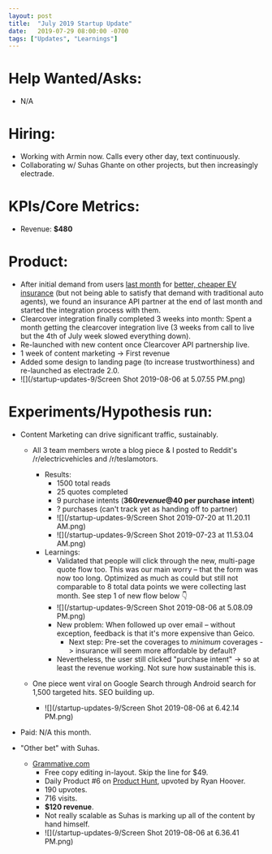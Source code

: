 ```yaml
---
layout: post
title:  "July 2019 Startup Update"
date:   2019-07-29 08:00:00 -0700
tags: ["Updates", "Learnings"]
---
```


# Help Wanted/Asks:
* N/A

# Hiring: 
* Working with Armin now. Calls every other day, text continuously.
* Collaborating w/ Suhas Ghante on other projects, but then increasingly electrade.

# KPIs/Core Metrics:
* Revenue: **$480**

# Product:
* After initial demand from users [last month](/startup-updates-8) for [better, cheaper EV insurance](https://electrade.app) (but not being able to satisfy that demand with traditional auto agents), we found an insurance API partner at the end of last month and started the integration process with them.
* Clearcover integration finally completed 3 weeks into month: Spent a month getting the clearcover integration live (3 weeks from call to live but the 4th of July week slowed everything down). 
* Re-launched with new content once Clearcover API partnership live.
* 1 week of content marketing -> First revenue
* Added some design to landing page (to increase trustworthiness) and re-launched as electrade 2.0.
* ![](/startup-updates-9/Screen Shot 2019-08-06 at 5.07.55 PM.png)


# Experiments/Hypothesis run:

* Content Marketing can drive significant traffic, sustainably.
	* All 3 team members wrote a blog piece & I posted to Reddit's /r/electricvehicles and /r/teslamotors.
		* Results: 
			* 1500 total reads
			* 25 quotes completed
			* 9 purchase intents (**$360 revenue @ $40 per purchase intent**)
			* ? purchases (can't track yet as handing off to partner)
			* ![](/startup-updates-9/Screen Shot 2019-07-20 at 11.20.11 AM.png)
			* ![](/startup-updates-9/Screen Shot 2019-07-23 at 11.53.04 AM.png)
		* Learnings: 
			* Validated that people will click through the new, multi-page quote flow too. This was our main worry – that the form was now too long. Optimized as much as could but still not comparable to 8 total data points we were collecting last month. See step 1 of new flow below 👇
			* ![](/startup-updates-9/Screen Shot 2019-08-06 at 5.08.09 PM.png)
			* New problem: When followed up over email – without exception, feedback is that it's more expensive than Geico.
				* Next step: Pre-set the coverages to _minimum_ coverages -> insurance will seem more affordable by default?
			* Nevertheless, the user still clicked "purchase intent" -> so at least the revenue working. Not sure how sustainable this is.

	* One piece went viral on Google Search through Android search for 1,500 targeted hits. SEO building up.
		* ![](/startup-updates-9/Screen Shot 2019-08-06 at 6.42.14 PM.png)

* Paid: N/A this month.



* "Other bet" with Suhas.
	* [Grammative.com](https://grammative.com)
		* Free copy editing in-layout. Skip the line for $49.
		* Daily Product #6 on [Product Hunt](https://www.producthunt.com/posts/grammative-1), upvoted by Ryan Hoover.
		* 190 upvotes.
		* 716 visits.
		* **$120 revenue**.
		* Not really scalable as Suhas is marking up all of the content by hand himself.
		* ![](/startup-updates-9/Screen Shot 2019-08-06 at 6.36.41 PM.png)

	